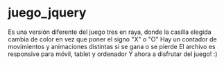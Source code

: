 # juego_jquery

Es una versión diferente del juego tres en raya, donde la casilla elegida cambia de color en vez que poner el signo "X" o "O"
Hay un contador de movimientos y animaciones distintas si se gana o se pierde
El archivo es responsive para móvil, tablet y ordenador
Y ahora a disfrutar del juego! :)

